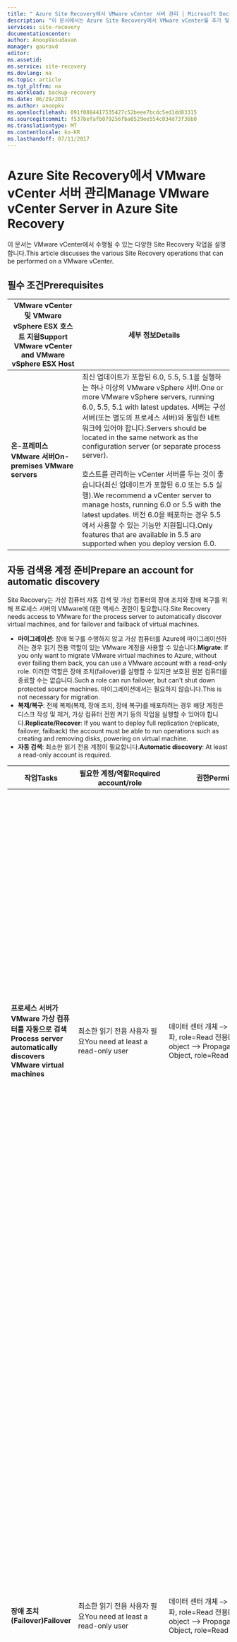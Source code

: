 ```yaml
---
title: " Azure Site Recovery에서 VMware vCenter 서버 관리 | Microsoft Docs"
description: "이 문서에서는 Azure Site Recovery에서 VMware vCenter를 추가 및 관리하는 방법을 설명합니다."
services: site-recovery
documentationcenter: 
author: AnoopVasudavan
manager: gauravd
editor: 
ms.assetid: 
ms.service: site-recovery
ms.devlang: na
ms.topic: article
ms.tgt_pltfrm: na
ms.workload: backup-recovery
ms.date: 06/29/2017
ms.author: anoopkv
ms.openlocfilehash: 091f0884417535427c52beee7bcdc5ed1dd83315
ms.sourcegitcommit: f537befafb079256fba0529ee554c034d73f36b0
ms.translationtype: MT
ms.contentlocale: ko-KR
ms.lasthandoff: 07/11/2017
---
```

# <a name="manage-vmware-vcenter-server-in-azure-site-recovery"></a><span data-ttu-id="0b66d-103">Azure Site Recovery에서 VMware vCenter 서버 관리</span><span class="sxs-lookup"><span data-stu-id="0b66d-103">Manage VMware vCenter Server in Azure Site Recovery</span></span>
<span data-ttu-id="0b66d-104">이 문서는 VMware vCenter에서 수행될 수 있는 다양한 Site Recovery 작업을 설명합니다.</span><span class="sxs-lookup"><span data-stu-id="0b66d-104">This article discusses the various Site Recovery operations that can be performed on a VMware vCenter.</span></span>

## <a name="prerequisites"></a><span data-ttu-id="0b66d-105">필수 조건</span><span class="sxs-lookup"><span data-stu-id="0b66d-105">Prerequisites</span></span>

<span data-ttu-id="0b66d-106">**VMware vCenter 및 VMware vSphere ESX 호스트 지원**</span><span class="sxs-lookup"><span data-stu-id="0b66d-106">**Support VMware vCenter and VMware vSphere ESX Host**</span></span> | <span data-ttu-id="0b66d-107">**세부 정보**</span><span class="sxs-lookup"><span data-stu-id="0b66d-107">**Details**</span></span> |
|--- | --- |
|<span data-ttu-id="0b66d-108">**온-프레미스 VMware 서버**</span><span class="sxs-lookup"><span data-stu-id="0b66d-108">**On-premises VMware servers**</span></span> | <span data-ttu-id="0b66d-109">최신 업데이트가 포함된 6.0, 5.5, 5.1을 실행하는 하나 이상의 VMware vSphere 서버.</span><span class="sxs-lookup"><span data-stu-id="0b66d-109">One or more VMware vSphere servers, running 6.0, 5.5, 5.1 with latest updates.</span></span> <span data-ttu-id="0b66d-110">서버는 구성 서버(또는 별도의 프로세스 서버)와 동일한 네트워크에 있어야 합니다.</span><span class="sxs-lookup"><span data-stu-id="0b66d-110">Servers should be located in the same network as the configuration server (or separate process server).</span></span><br/><br/> <span data-ttu-id="0b66d-111">호스트를 관리하는 vCenter 서버를 두는 것이 좋습니다(최신 업데이트가 포함된 6.0 또는 5.5 실행).</span><span class="sxs-lookup"><span data-stu-id="0b66d-111">We recommend a vCenter server to manage hosts, running 6.0 or 5.5 with the latest updates.</span></span> <span data-ttu-id="0b66d-112">버전 6.0을 배포하는 경우 5.5에서 사용할 수 있는 기능만 지원됩니다.</span><span class="sxs-lookup"><span data-stu-id="0b66d-112">Only features that are available in 5.5 are supported when you deploy version 6.0.</span></span>|

## <a name="prepare-an-account-for-automatic-discovery"></a><span data-ttu-id="0b66d-113">자동 검색용 계정 준비</span><span class="sxs-lookup"><span data-stu-id="0b66d-113">Prepare an account for automatic discovery</span></span>
<span data-ttu-id="0b66d-114">Site Recovery는 가상 컴퓨터 자동 검색 및 가상 컴퓨터의 장애 조치와 장애 복구를 위해 프로세스 서버의 VMware에 대한 액세스 권한이 필요합니다.</span><span class="sxs-lookup"><span data-stu-id="0b66d-114">Site Recovery needs access to VMware for the process server to automatically discover virtual machines, and for failover and failback of virtual machines.</span></span>

* <span data-ttu-id="0b66d-115">**마이그레이션**: 장애 복구를 수행하지 않고 가상 컴퓨터를 Azure에 마이그레이션하려는 경우 읽기 전용 역할이 있는 VMware 계정을 사용할 수 있습니다.</span><span class="sxs-lookup"><span data-stu-id="0b66d-115">**Migrate**: If you only want to migrate VMware virtual machines to Azure, without ever failing them back, you can use a VMware account with a read-only role.</span></span> <span data-ttu-id="0b66d-116">이러한 역할은 장애 조치(failover)를 실행할 수 있지만 보호된 원본 컴퓨터를 종료할 수는 없습니다.</span><span class="sxs-lookup"><span data-stu-id="0b66d-116">Such a role can run failover, but can't shut down protected source machines.</span></span> <span data-ttu-id="0b66d-117">마이그레이션에서는 필요하지 않습니다.</span><span class="sxs-lookup"><span data-stu-id="0b66d-117">This is not necessary for migration.</span></span>
* <span data-ttu-id="0b66d-118">**복제/복구**: 전체 복제(복제, 장애 조치, 장애 복구)를 배포하려는 경우 해당 계정은 디스크 작성 및 제거, 가상 컴퓨터 전원 켜기 등의 작업을 실행할 수 있어야 합니다.</span><span class="sxs-lookup"><span data-stu-id="0b66d-118">**Replicate/Recover**: If you want to deploy full replication (replicate, failover, failback) the account must be able to run operations such as creating and removing disks, powering on virtual machine.</span></span>
* <span data-ttu-id="0b66d-119">**자동 검색**: 최소한 읽기 전용 계정이 필요합니다.</span><span class="sxs-lookup"><span data-stu-id="0b66d-119">**Automatic discovery**: At least a read-only account is required.</span></span>


|<span data-ttu-id="0b66d-120">**작업**</span><span class="sxs-lookup"><span data-stu-id="0b66d-120">**Tasks**</span></span> | <span data-ttu-id="0b66d-121">**필요한 계정/역할**</span><span class="sxs-lookup"><span data-stu-id="0b66d-121">**Required account/role**</span></span> | <span data-ttu-id="0b66d-122">**권한**</span><span class="sxs-lookup"><span data-stu-id="0b66d-122">**Permissions**</span></span> | <span data-ttu-id="0b66d-123">**세부 정보**</span><span class="sxs-lookup"><span data-stu-id="0b66d-123">**Details**</span></span>|
|--- | --- | --- | ---|
|<span data-ttu-id="0b66d-124">**프로세스 서버가 VMware 가상 컴퓨터를 자동으로 검색**</span><span class="sxs-lookup"><span data-stu-id="0b66d-124">**Process server automatically discovers VMware virtual machines**</span></span> | <span data-ttu-id="0b66d-125">최소한 읽기 전용 사용자 필요</span><span class="sxs-lookup"><span data-stu-id="0b66d-125">You need at least a read-only user</span></span> | <span data-ttu-id="0b66d-126">데이터 센터 개체 –> 자식 개체에 전파, role=Read 전용</span><span class="sxs-lookup"><span data-stu-id="0b66d-126">Data Center object –> Propagate to Child Object, role=Read-only</span></span> | <span data-ttu-id="0b66d-127">사용자는 데이터 센터 수준에서 할당되며 데이터 센터의 모든 개체에 대한 액세스 권한이 있습니다.</span><span class="sxs-lookup"><span data-stu-id="0b66d-127">User assigned at datacenter level, and has access to all the objects in the datacenter.</span></span><br/><br/> <span data-ttu-id="0b66d-128">액세스를 제한하려는 경우 **자식에 전파** 개체를 사용하여 **액세스 권한 없음** 역할을 자식 개체(vSphere 호스트, 데이터 저장소, 가상 컴퓨터 및 네트워크)에 할당합니다.</span><span class="sxs-lookup"><span data-stu-id="0b66d-128">To restrict access, assign the **No access** role with the **Propagate to child** object, to the child objects (vSphere hosts, datastores, virtual machines, and networks).</span></span>|
|<span data-ttu-id="0b66d-129">**장애 조치(Failover)**</span><span class="sxs-lookup"><span data-stu-id="0b66d-129">**Failover**</span></span> | <span data-ttu-id="0b66d-130">최소한 읽기 전용 사용자 필요</span><span class="sxs-lookup"><span data-stu-id="0b66d-130">You need at least a read-only user</span></span> | <span data-ttu-id="0b66d-131">데이터 센터 개체 –> 자식 개체에 전파, role=Read 전용</span><span class="sxs-lookup"><span data-stu-id="0b66d-131">Data Center object –> Propagate to Child Object, role=Read-only</span></span> | <span data-ttu-id="0b66d-132">사용자는 데이터 센터 수준에서 할당되며 데이터 센터의 모든 개체에 대한 액세스 권한이 있습니다.</span><span class="sxs-lookup"><span data-stu-id="0b66d-132">User assigned at datacenter level, and has access to all the objects in the datacenter.</span></span><br/><br/> <span data-ttu-id="0b66d-133">액세스를 제한하려는 경우 **자식에 전파** 개체를 사용하여 **액세스 권한 없음** 역할을 자식 개체(vSphere 호스트, 데이터 저장소, 가상 컴퓨터 및 네트워크)에 할당합니다.</span><span class="sxs-lookup"><span data-stu-id="0b66d-133">To restrict access, assign the **No access** role with the **Propagate to child** object to the child objects (vSphere hosts, datastores, virtual machines, and networks).</span></span><br/><br/> <span data-ttu-id="0b66d-134">전체 복제, 장애 조치, 장애 복구가 아닌 마이그레이션에 유용합니다.</span><span class="sxs-lookup"><span data-stu-id="0b66d-134">Useful for migration purposes, but not full replication, failover, failback.</span></span>|
|<span data-ttu-id="0b66d-135">**장애 조치 및 장애 복구**</span><span class="sxs-lookup"><span data-stu-id="0b66d-135">**Failover and failback**</span></span> | <span data-ttu-id="0b66d-136">필요한 권한과 함께 역할(AzureSiteRecoveryRole)을 만든 후 역할을 VMware 사용자 또는 그룹으로 할당하는 것이 좋습니다.</span><span class="sxs-lookup"><span data-stu-id="0b66d-136">We suggest you create a role (AzureSiteRecoveryRole) with the required permissions, and then assign the role to a VMware user or group</span></span> | <span data-ttu-id="0b66d-137">데이터 센터 개체 –> 자식 개체에 전파, role=AzureSiteRecoveryRole</span><span class="sxs-lookup"><span data-stu-id="0b66d-137">Data Center object –> Propagate to Child Object, role=AzureSiteRecoveryRole</span></span><br/><br/> <span data-ttu-id="0b66d-138">데이터 저장소 -> 공간 할당, 데이터 저장소 찾아보기, 낮은 수준 파일 작업, 파일 제거, 가상 컴퓨터 파일 업데이트</span><span class="sxs-lookup"><span data-stu-id="0b66d-138">Datastore -> Allocate space, browse datastore, low-level file operations, remove file, update virtual machine files</span></span><br/><br/> <span data-ttu-id="0b66d-139">네트워크 -> 네트워크 할당</span><span class="sxs-lookup"><span data-stu-id="0b66d-139">Network -> Network assign</span></span><br/><br/> <span data-ttu-id="0b66d-140">리소스 -> 리소스 풀에 VM 할당, 전원이 꺼진 VM 마이그레이션, 전원이 켜진 VM 마이그레이션</span><span class="sxs-lookup"><span data-stu-id="0b66d-140">Resource -> Assign VM to resource pool, migrate powered off VM, migrate powered on VM</span></span><br/><br/> <span data-ttu-id="0b66d-141">태스크 -> 만들기 태스크, 업데이트 태스크</span><span class="sxs-lookup"><span data-stu-id="0b66d-141">Tasks -> Create task, update task</span></span><br/><br/> <span data-ttu-id="0b66d-142">가상 컴퓨터 -> 구성</span><span class="sxs-lookup"><span data-stu-id="0b66d-142">Virtual machine -> Configuration</span></span><br/><br/> <span data-ttu-id="0b66d-143">가상 컴퓨터 -> 상호 작용 -> 질문 응답, 장치 연결, CD 미디어 구성, 플로피 미디어 구성, 전원 끄기, 전원 켜기, VMware 도구 설치</span><span class="sxs-lookup"><span data-stu-id="0b66d-143">Virtual machine -> Interact -> answer question, device connection, configure CD media, configure floppy media, power off, power on, VMware tools install</span></span><br/><br/> <span data-ttu-id="0b66d-144">가상 컴퓨터 -> 인벤토리 -> 만들기, 등록, 등록 취소</span><span class="sxs-lookup"><span data-stu-id="0b66d-144">Virtual machine -> Inventory -> Create, register, unregister</span></span><br/><br/> <span data-ttu-id="0b66d-145">가상 컴퓨터 -> 프로비전 -> 가상 컴퓨터 다운로드 허용, 가상 컴퓨터 파일 업로드 허용</span><span class="sxs-lookup"><span data-stu-id="0b66d-145">Virtual machine -> Provisioning -> Allow virtual machine download, allow virtual machine files upload</span></span><br/><br/> <span data-ttu-id="0b66d-146">가상 컴퓨터 -> 스냅숏 -> 스냅숏 제거</span><span class="sxs-lookup"><span data-stu-id="0b66d-146">Virtual machine -> Snapshots -> Remove snapshots</span></span> | <span data-ttu-id="0b66d-147">사용자는 데이터 센터 수준에서 할당되며 데이터 센터의 모든 개체에 대한 액세스 권한이 있습니다.</span><span class="sxs-lookup"><span data-stu-id="0b66d-147">User assigned at datacenter level, and has access to all the objects in the datacenter.</span></span><br/><br/> <span data-ttu-id="0b66d-148">액세스를 제한하려는 경우 **자식에 전파** 개체를 사용하여 **액세스 권한 없음** 역할을 자식 개체(vSphere 호스트, 데이터 저장소, 가상 컴퓨터 및 네트워크)에 할당합니다.</span><span class="sxs-lookup"><span data-stu-id="0b66d-148">To restrict access, assign the **No access** role with the **Propagate to child** object, to the child objects (vSphere hosts, datastores, virtual machines, and networks).</span></span>|

## <a name="create-an-account-to-connect-to-vmware-vcenter-server-vmware-vsphere-exsi-host"></a><span data-ttu-id="0b66d-149">VMware vCenter 서버/ VMware vSphere EXSi 호스트에 연결할 계정 만들기</span><span class="sxs-lookup"><span data-stu-id="0b66d-149">Create an account to connect to VMware vCenter Server/ VMware vSphere EXSi host</span></span>
1. <span data-ttu-id="0b66d-150">바탕 화면에 있는 바로 가기를 사용하여 구성 서버에 로그인하고 cspsconfigtool.exe를 시작합니다.</span><span class="sxs-lookup"><span data-stu-id="0b66d-150">Login into the Configuration server and launch the cspsconfigtool.exe using the shortcut placed on the Desktop.</span></span>
2. <span data-ttu-id="0b66d-151">**계정 관리** 탭에서 **계정 추가**를 클릭합니다.</span><span class="sxs-lookup"><span data-stu-id="0b66d-151">Click **Add Account** on the **Manage Account** tab.</span></span>

  ![add-account](./media/site-recovery-vmware-to-azure-manage-vcenter/addaccount.png)
3. <span data-ttu-id="0b66d-153">계정 세부 정보를 제공하고 확인을 클릭하여 계정을 추가합니다.</span><span class="sxs-lookup"><span data-stu-id="0b66d-153">Provide the account details and click OK to add the account.</span></span> <span data-ttu-id="0b66d-154">계정은 [자동 검색용 계정 준비](#prepare-an-account-for-automatic-discovery) 섹션에 나열된 권한이 있어야 합니다.</span><span class="sxs-lookup"><span data-stu-id="0b66d-154">The account should have the privileges listed in the [Prepare an account for automatic discovery](#prepare-an-account-for-automatic-discovery) section.</span></span>

  >[!NOTE]
  <span data-ttu-id="0b66d-155">계정 정보가 Site Recovery 서비스와 동기화되는 데 약 15분 정도가 걸립니다.</span><span class="sxs-lookup"><span data-stu-id="0b66d-155">It takes about 15 minutes for the account information to be synced up with the Site Recovery service.</span></span>


## <a name="associate-a-vmware-vcenter-vmware-vsphere-esx-host-add-vcenter"></a><span data-ttu-id="0b66d-156">VMware vCenter/VMware vSphere ESX 호스트 연결(vCenter 추가)</span><span class="sxs-lookup"><span data-stu-id="0b66d-156">Associate a VMware vCenter/ VMware vSphere ESX host (Add vCenter)</span></span>
* <span data-ttu-id="0b66d-157">Azure Portal에서 *YourRecoveryServicesVault* > **Site Recovery 인프라** > **구성 서버** > *ConfigurationServer* 찾기</span><span class="sxs-lookup"><span data-stu-id="0b66d-157">On the Azure portal, browse to *YourRecoveryServicesVault* > **Site Recovery Infrastructure** > **Configuration Severs** > *ConfigurationServer*</span></span>
* <span data-ttu-id="0b66d-158">구성 서버의 세부 정보 페이지에서 +vCenter 단추를 클릭합니다.</span><span class="sxs-lookup"><span data-stu-id="0b66d-158">In the Configuration server's details page click the +vCenter button.</span></span>

[!INCLUDE [site-recovery-add-vcenter](../../includes/site-recovery-add-vcenter.md)]

## <a name="modify-credentials-used-to-connect-to-the-vcenter-server-vsphere-esxi-host"></a><span data-ttu-id="0b66d-159">vCenter server/vSphere ESXi 호스트에 연결하는 데 사용되는 자격 증명 수정</span><span class="sxs-lookup"><span data-stu-id="0b66d-159">Modify credentials used to connect to the vCenter server/ vSphere ESXi host</span></span>

1. <span data-ttu-id="0b66d-160">구성 서버에 로그인하고 cspsconfigtool.exe 시작</span><span class="sxs-lookup"><span data-stu-id="0b66d-160">Login into the Configuration server and launch the cspsconfigtool.exe</span></span>
2. <span data-ttu-id="0b66d-161">**계정 관리** 탭에서 **계정 추가**를 클릭합니다.</span><span class="sxs-lookup"><span data-stu-id="0b66d-161">Click **Add Account** on the **Manage Account** tab.</span></span>

  ![add-account](./media/site-recovery-vmware-to-azure-manage-vcenter/addaccount.png)
3. <span data-ttu-id="0b66d-163">새 계정 세부 정보를 제공하고 확인을 클릭하여 계정을 추가합니다.</span><span class="sxs-lookup"><span data-stu-id="0b66d-163">Provide the new account details and click OK to add the account.</span></span> <span data-ttu-id="0b66d-164">계정은 [자동 검색용 계정 준비](#prepare-an-account-for-automatic-discovery) 섹션에 나열된 권한이 있어야 합니다.</span><span class="sxs-lookup"><span data-stu-id="0b66d-164">The account should have the privileges listed in the [Prepare an account for automatic discovery](#prepare-an-account-for-automatic-discovery) section.</span></span>
4. <span data-ttu-id="0b66d-165">Azure Portal에서 *YourRecoveryServicesVault* > **Site Recovery 인프라** > **구성 서버** > *ConfigurationServer* 찾기</span><span class="sxs-lookup"><span data-stu-id="0b66d-165">On the Azure portal, browse to *YourRecoveryServicesVault* > **Site Recovery Infrastructure** > **Configuration Severs** > *ConfigurationServer*</span></span>
5. <span data-ttu-id="0b66d-166">구성 서버의 세부 정보 페이지에서 **서버 새로 고침** 단추를 클릭합니다.</span><span class="sxs-lookup"><span data-stu-id="0b66d-166">In the Configuration server's details page click the **Refresh Server** button.</span></span>
6. <span data-ttu-id="0b66d-167">새로 고침 서버 작업이 완료되면 vCenter 서버를 선택하여 vCenter 요약 페이지를 엽니다.</span><span class="sxs-lookup"><span data-stu-id="0b66d-167">Once the refresh server job completes, select the vCenter Server to open the vCenter Summary page.</span></span>
7. <span data-ttu-id="0b66d-168">**vCenter 서버/vSphere 호스트 계정** 필드에서 새로 추가된 계정을 선택하고 **저장** 단추를 클릭합니다.</span><span class="sxs-lookup"><span data-stu-id="0b66d-168">Select the newly added account in the **vCenter server/vSphere host account** field and click the **Save** button.</span></span>

  ![modify-account](./media/site-recovery-vmware-to-azure-manage-vcenter/modify-vcente-creds.png)

## <a name="delete-a-vcenter-in-azure-site-recovery"></a><span data-ttu-id="0b66d-170">Azure Site Recovery에서 vCenter 삭제</span><span class="sxs-lookup"><span data-stu-id="0b66d-170">Delete a vCenter in Azure Site Recovery</span></span>
1. <span data-ttu-id="0b66d-171">Azure Portal에서 *YourRecoveryServicesVault* > **Site Recovery 인프라** > **구성 서버** > *ConfigurationServer* 찾기</span><span class="sxs-lookup"><span data-stu-id="0b66d-171">On the Azure portal, browse to *YourRecoveryServicesVault* > **Site Recovery Infrastructure** > **Configuration Severs** > *ConfigurationServer*</span></span>
2. <span data-ttu-id="0b66d-172">구성 서버의 세부 정보 페이지에서 vCenter 서버를 선택하여 vCenter 요약 페이지를 엽니다.</span><span class="sxs-lookup"><span data-stu-id="0b66d-172">In the Configuration server's details page select the vCenter Server to open the vCenter Summary page.</span></span>
3. <span data-ttu-id="0b66d-173">**삭제** 단추를 클릭하여 vCenter를 삭제합니다.</span><span class="sxs-lookup"><span data-stu-id="0b66d-173">Click on the **Delete** button to delete the vCenter</span></span>

  ![delete-account](./media/site-recovery-vmware-to-azure-manage-vcenter/delete-vcenter.png)

> [!NOTE]
<span data-ttu-id="0b66d-175">vCenter의 IP 주소/FQDN, Port 포트 세부 정보를 수정해야 하는 경우 vCenter 서버를 삭제하고 다시 추가해야 합니다.</span><span class="sxs-lookup"><span data-stu-id="0b66d-175">If you need to modify the vCenters IP Address/FQDN, Port details then you need to delete the vCenter Server and add it back again.</span></span>
